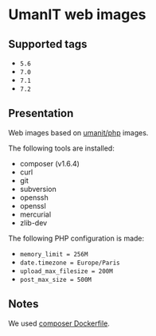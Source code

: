 # UmanIT web images

## Supported tags
* `5.6`
* `7.0`
* `7.1`
* `7.2`

## Presentation
Web images based on [umanit/php](https://hub.docker.com/r/umanit/php/) images.

The following tools are installed:
* composer (v1.6.4)
* curl
* git
* subversion
* openssh
* openssl
* mercurial
* zlib-dev

The following PHP configuration is made:
* `memory_limit = 256M`
* `date.timezone = Europe/Paris`
* `upload_max_filesize = 200M`
* `post_max_size = 500M`

## Notes
We used [composer Dockerfile](https://github.com/composer/docker/blob/master/Dockerfile.template).
